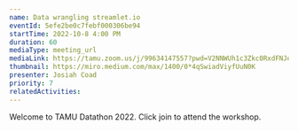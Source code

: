 ```yaml
---
name: Data wrangling streamlet.io
eventId: 5efe2be0c7febf000306be94
startTime: 2022-10-8 4:00 PM
duration: 60
mediaType: meeting_url
mediaLink: https://tamu.zoom.us/j/99634147557?pwd=V2NNWUh1c3Zkc0RxdFNJejVGTWI5UT09
thumbnail: https://miro.medium.com/max/1400/0*4qSwiadViyfUuN0K
presenter: Josiah Coad
priority: 7
relatedActivities:
---
```


Welcome to TAMU Datathon 2022. Click join to attend the workshop.


